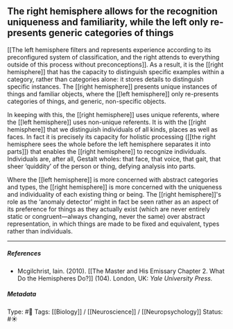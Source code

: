 ## The right hemisphere allows for the recognition uniqueness and familiarity, while the left only re-presents generic categories of things # 

[[The left hemisphere filters and represents experience according to its preconfigured system of classification, and the right attends to everything outside of this process without preconceptions]]. As a result, it is the [[right hemisphere]] that has the capacity to distinguish specific examples within a category, rather than categories alone: it stores details to distinguish specific instances. The [[right hemisphere]] presents unique instances of things and familiar objects, where the [[left hemisphere]] only re-presents categories of things, and generic, non-specific objects. 

In keeping with this, the [[right hemisphere]] uses unique referents, where the [[left hemisphere]] uses non-unique referents. It is with the [[right hemisphere]] that we distinguish individuals of all kinds, places as well as faces. In fact it is precisely its capacity for holistic processing ([[the right hemisphere sees the whole before the left hemisphere separates it into parts]]) that enables the [[right hemisphere]] to recognize individuals. Individuals are, after all, Gestalt wholes: that face, that voice, that gait, that sheer ‘quiddity’ of the person or thing, defying analysis into parts.

Where the [[left hemisphere]] is more concerned with abstract categories and types, the [[right hemisphere]] is more concerned with the uniqueness and individuality of each existing thing or being. The [[right hemisphere]]'s role as the ‘anomaly detector’ might in fact be seen rather as an aspect of its preference for things as they actually exist (which are never entirely static or congruent—always changing, never the same) over abstract representation, in which things are made to be fixed and equivalent, types rather than individuals.

___

##### References

- Mcgilchrist, Iain. (2010). [[The Master and His Emissary Chapter 2. What Do the Hemispheres Do?]] (104). London, UK: _Yale University Press._

##### Metadata

Type: #🔴 
Tags: [[Biology]] / [[Neuroscience]] / [[Neuropsychology]] 
Status: #☀️ 